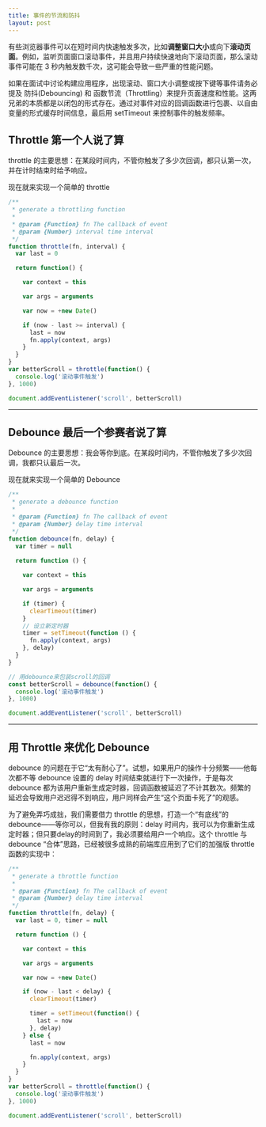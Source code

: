 ```yaml
---
title: 事件的节流和防抖
layout: post
---
```



有些浏览器事件可以在短时间内快速触发多次，比如**调整窗口大小**或向下**滚动页面**。例如，监听页面窗口滚动事件，并且用户持续快速地向下滚动页面，那么滚动事件可能在 3 秒内触发数千次，这可能会导致一些严重的性能问题。


如果在面试中讨论构建应用程序，出现滚动、窗口大小调整或按下键等事件请务必提及 防抖(Debouncing) 和 函数节流（Throttling）来提升页面速度和性能。这两兄弟的本质都是以闭包的形式存在。通过对事件对应的回调函数进行包裹、以自由变量的形式缓存时间信息，最后用 setTimeout 来控制事件的触发频率。


## Throttle  第一个人说了算

throttle 的主要思想：在某段时间内，不管你触发了多少次回调，都只认第一次，并在计时结束时给予响应。

现在就来实现一个简单的 throttle

```js
/**
 * generate a throttling function
 * 
 * @param {Function} fn The callback of event
 * @param {Number} interval time interval
 */
function throttle(fn, interval) {
  var last = 0

  return function() {

    var context = this

    var args = arguments

    var now = +new Date()

    if (now - last >= interval) {
      last = now
      fn.apply(context, args)
    }
  }
}
var betterScroll = throttle(function() {
  console.log('滚动事件触发')
}, 1000)

document.addEventListener('scroll', betterScroll)
```

<hr />


## Debounce  最后一个参赛者说了算

Debounce 的主要思想：我会等你到底。在某段时间内，不管你触发了多少次回调，我都只认最后一次。

现在就来实现一个简单的 Debounce

```js
/**
 * generate a debounce function
 * 
 * @param {Function} fn The callback of event
 * @param {Number} delay time interval
 */
function debounce(fn, delay) {
  var timer = null
  
  return function () {

    var context = this

    var args = arguments

    if (timer) {
      clearTimeout(timer)
    }
    // 设立新定时器
    timer = setTimeout(function () {
      fn.apply(context, args)
    }, delay)
  }
}

// 用debounce来包装scroll的回调
const betterScroll = debounce(function() {
  console.log('滚动事件触发')
}, 1000)

document.addEventListener('scroll', betterScroll)
```

<hr />

## 用 Throttle 来优化 Debounce

debounce 的问题在于它“太有耐心了”。试想，如果用户的操作十分频繁——他每次都不等 debounce 设置的 delay 时间结束就进行下一次操作，于是每次 debounce 都为该用户重新生成定时器，回调函数被延迟了不计其数次。频繁的延迟会导致用户迟迟得不到响应，用户同样会产生“这个页面卡死了”的观感。

为了避免弄巧成拙，我们需要借力 throttle 的思想，打造一个“有底线”的 debounce——等你可以，但我有我的原则：delay 时间内，我可以为你重新生成定时器；但只要delay的时间到了，我必须要给用户一个响应。这个 throttle 与 debounce “合体”思路，已经被很多成熟的前端库应用到了它们的加强版 throttle 函数的实现中：

```js
/**
 * generate a throttle function
 * 
 * @param {Function} fn The callback of event
 * @param {Number} delay time interval
 */
function throttle(fn, delay) {
  var last = 0, timer = null

  return function () {

    var context = this

    var args = arguments

    var now = +new Date()

    if (now - last < delay) {
      clearTimeout(timer)

      timer = setTimeout(function() {
        last = now
      }, delay)
    } else {
      last = now

      fn.apply(context, args)
    }
  }
}
var betterScroll = throttle(function() {
  console.log('滚动事件触发')
}, 1000)

document.addEventListener('scroll', betterScroll)
```

